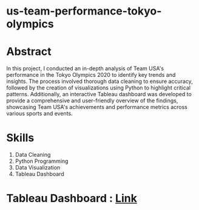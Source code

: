 # us-team-performance-tokyo-olympics

# Abstract
In this project, I conducted an in-depth analysis of Team USA's performance in the Tokyo Olympics 2020 to identify key trends and insights. The process involved thorough data cleaning to ensure accuracy, followed by the creation of visualizations using Python to highlight critical patterns. Additionally, an interactive Tableau dashboard was developed to provide a comprehensive and user-friendly overview of the findings, showcasing Team USA's achievements and performance metrics across various sports and events.

# Skills
1. Data Cleaning
2. Python Programming
3. Data Visualization 
4. Tableau Dashboard

# Tableau Dashboard : [Link](https://public.tableau.com/app/profile/uma.rajiv.kanetkar/viz/TokyoOlympics2023-TeamUSAPerformance_17162673189080/Dashboard2)
